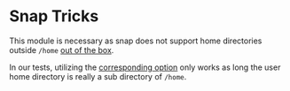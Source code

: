 # Snap Tricks

This module is necessary as snap does not support home directories outside `/home` [out of the box](https://snapcraft.io/docs/home-outside-home).

In our tests, utilizing the [corresponding option](https://snapcraft.io/docs/system-options#heading--homedirs) only works as long the user home directory is really a sub directory of `/home`.
